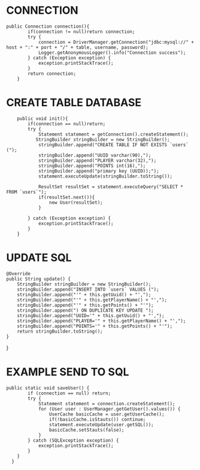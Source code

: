 
#        CONNECTION
```    
public Connection connection(){ 
        if(connection != null)return connection;
        try {
            connection = DriverManager.getConnection("jdbc:mysql://" + host + ":" + port + "/" + table, username, password);
            Logger.getAnonymousLogger().info("Connection success");
        } catch (Exception exception) {
            exception.printStackTrace();
        }
        return connection;
    }

```
#        CREATE TABLE DATABASE
```
    public void init(){
        if(connection == null)return;
        try {
            Statement statement = getConnection().createStatement();
           StringBuilder stringBuilder = new StringBuilder();
            stringBuilder.append("CREATE TABLE IF NOT EXISTS `users` (");
            stringBuilder.append("UUID varchar(90),");
            stringBuilder.append("PLAYER varchar(32),");
            stringBuilder.append("POINTS int(16),"); 
            stringBuilder.append("primary key (UUID));");
            statement.executeUpdate(stringBuilder.toString());

            ResultSet resultSet = statement.executeQuery("SELECT * FROM `users`");
            if(resultSet.next()){
                new User(resultSet);
            }

        } catch (Exception exception) {
            exception.printStackTrace();
        }
    }
```
#         UPDATE SQL
    @Override
    public String update() { 
        StringBuilder stringBuilder = new StringBuilder(); 
        stringBuilder.append("INSERT INTO `users` VALUES ("); 
        stringBuilder.append("'" + this.getUuid() + "',");
        stringBuilder.append("'" + this.getPlayerName() + "',");
        stringBuilder.append("'" + this.getPoints() + "'");
        stringBuilder.append(") ON DUPLICATE KEY UPDATE ");
        stringBuilder.append("UUID='" + this.getUuid() + "',"); 
        stringBuilder.append("PLAYER='" + this.getPlayerName() + "',");
        stringBuilder.append("POINTS='" + this.getPoints() + "'");
        return stringBuilder.toString(); 
    }
 }
 
#         EXAMPLE SEND TO SQL
```
public static void saveUser() {
        if (connection == null) return;
        try {
            Statement statement = connection.createStatement();
            for (User user : UserManager.getGetUser().values()) {
                UserCache basicCache = user.getUserCache();
                if(!basicCache.isStauts()) continue;
                statement.executeUpdate(user.getSQL());
                basicCache.setStauts(false);
            }
        } catch (SQLException exception) {
            exception.printStackTrace();
        }
    }
  }
    
    
